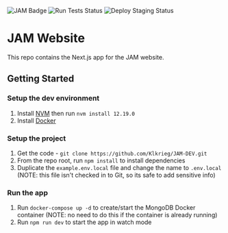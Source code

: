 ![JAM Badge](https://img.shields.io/badge/JAM-ATX-%23f55701)
![Run Tests Status](https://github.com/Klkrieg/JAM-DEV/workflows/Run%20Tests/badge.svg)
![Deploy Staging Status](https://github.com/Klkrieg/JAM-DEV/workflows/Deploy%20Staging/badge.svg)

# JAM Website
This repo contains the Next.js app for the JAM website.

## Getting Started

### Setup the dev environment
1. Install [NVM](https://github.com/nvm-sh/nvm) then run `nvm install 12.19.0`
2. Install [Docker](https://www.docker.com/)

### Setup the project
1. Get the code - `git clone https://github.com/Klkrieg/JAM-DEV.git`
2. From the repo root, run `npm install` to install dependencies
3. Duplicate the `example.env.local` file and change the name to `.env.local` (NOTE: this file isn't checked in to Git, so its safe to add sensitive info)

### Run the app
1. Run `docker-compose up -d` to create/start the MongoDB Docker container (NOTE: no need to do this if the container is already running)
2. Run `npm run dev` to start the app in watch mode
